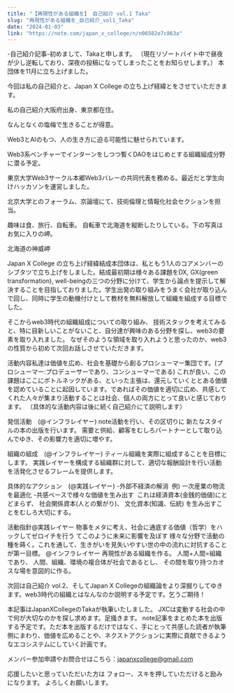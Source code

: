 ```yaml
---
title: "【再現性がある組織を】 自己紹介 vol.1 Taka"
slug: "再現性がある組織を_自己紹介_vol1_Taka"
date: "2024-01-03"
link: "https://note.com/japan_x_college/n/n06582e7c863a"
---
```


-自己紹介記事-初めまして、Takaと申します。
（現在リゾートバイト中で昼夜が少し逆転しており、深夜の投稿になってしまったことをお知らせします。）
本団体を11月に立ち上げました。

今回は私の自己紹介と、Japan X College の立ち上げ経緯とをさせていただきます。

私の自己紹介大阪府出身、東京都在住。

なんとなくの塩梅で生きることが得意。

Web3とAIのもつ、人の生き方に迫る可能性に魅せられています。

Web3系ベンチャーでインターンをしつつ暫くDAOをはじめとする組織組成分野に潜る予定。

東京大学Web3サークル本郷Web3バレーの共同代表を務める。最近だと学生向けハッカソンを運営しました。

北京大学とのフォーラム、京論壇にて、技術倫理と情報化社会セクションを担当。

趣味は食、旅行、自転車。
自転車で北海道を縦断したりしている。下の写真はお気に入りの岬。

北海道の神威岬


Japan X College の立ち上げ経緯結成本団体は、私ともう1人のコアメンバーのシブタツで立ち上げをしました。結成最初期は様々ある課題をDX, GX(green transformation), well-beingの三つの分野に分けて、学生から論点を提示して解決することを目指しておりました。学生出発の取り組みをうまく会社が取り込んで回し、同時に学生の動機付けとして教材を無料解放して組織を組成する目標でした。

そこからweb3時代の組織組成についての取り組み、
技術スタックを考えてみると、特に目新しいことがないこと、自分達が興味のある分野を探し、web3の要素を取り入れました。
なぜそのような領域を取り入れようと思ったのか、web3の性質から初めて次回お話しさせていただきます。

活動内容私達は価値を広め、社会を基礎から創るプロシューマー集団です。(プロシューマー:プロデューサーであり、コンシューマーである)
これが良い、この課題はここにボトルネックがある、といった主張は、還元していくととある価値を認めていることに起因しています。であればその価値を適切に広め、共感してくれた人々が集まり活動することは社会、個人の両方にとって良いと感じております。
（具体的な活動内容は後に続く自己紹介にて説明します）

発信活動　(@インフラレイヤー)
note活動を行い、その区切りに
新たなスタイルの本の出版を行います。
需要と供給、顧客をむしろパートナーとして取り込んでゆき、その影響力を適切に増やす。

組織の組成　(@インフラレイヤー)
ティール組織を実際に組成することを目標にします。
実践レイヤーを構成する組織群に対して、適切な報酬設計を行い活動を活発化させるフレームを提供します。

具体的なアクション　(@実践レイヤー)
-外部不経済の解消
&nbsp;例) 一次産業の物流を最適化
-共感ベースで様々な価値を生み出す
&nbsp;これは経済資本(金銭的価値)にとどまらず、
社会関係資本(人との繋がり)、
文化資本(知識、伝統)
を生み出すことをむしろ大切にする。

活動指針@実践レイヤー
物事をメタに考え、社会に通底する価値（哲学）をハックしてゼロイチを行う
てこのように未来に影響を及ぼす
様々な分野で活動の種を蒔く。これを通して、生きがいを見失いやすい世の中の流れに対抗することが第一目標。
@インフラレイヤー 
再現性がある組織を作る。
人間+人間=組織であり、
人間、組織、環境の複合体が社会であるとし、
その間を取り持つカオスな場を意図的に作る。

次回は自己紹介 vol.2、そしてJapan X Collegeの組織論をより深掘りしてゆきます。web3時代の組織とはなんなのか説明する予定です。乞うご期待！

本記事はJapanXCollegeのTakaが執筆いたしました。
JXCは変動する社会の中で何が大切なのかを探し求めます。足掻きます。
note記事をまとめた本を出版する予定です。ただ本を出版するだけではなく、手にとって共感した読者が執筆側にまわり、価値を広めることや、ネクストアクションに実際に貢献できるようなエコシステムにしていく計画です。

メンバー参加申請やお問合せはこちら：japanxcollege@gmail.com

応援したいと思っていただいた方は
フォロー、スキを押していただけると励みになります。
よろしくお願いします。